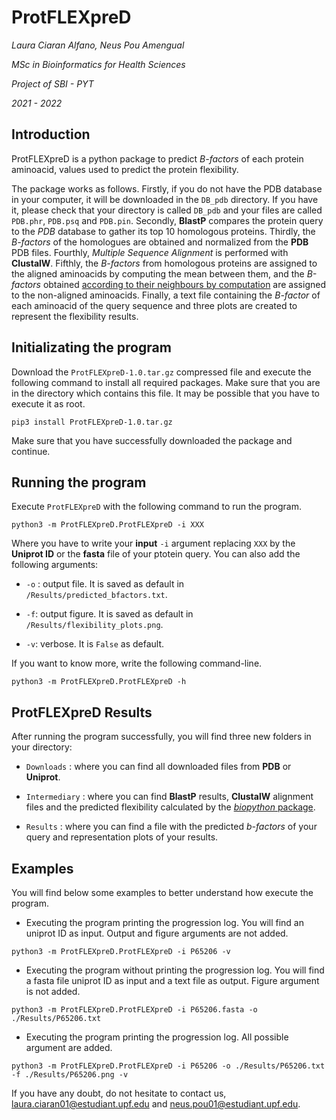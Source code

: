 **ProtFLEXpreD**
=================

*Laura Ciaran Alfano, Neus Pou Amengual*

*MSc in Bioinformatics for Health Sciences*

*Project of SBI - PYT*

*2021 - 2022*

## **Introduction**

ProtFLEXpreD is a python package to predict *B-factors* of each protein aminoacid, values used to predict the protein flexibility.

The package works as follows. Firstly, if you do not have the PDB database in your computer, it will be downloaded in the `DB_pdb` directory. If you have it, please check that your directory is called `DB_pdb` and your files are called `PDB.phr`, `PDB.psq` and `PDB.pin`. Secondly, **BlastP** compares the protein query to the *PDB* database to gather its top 10 homologous proteins. Thirdly, the *B-factors* of the homologues are obtained and normalized from the **PDB** PDB files. Fourthly, *Multiple Sequence Alignment* is performed with **ClustalW**. Fifthly, the *B-factors* from homologous proteins are assigned to the aligned aminoacids by computing the mean between them, and the *B-factors* obtained [according to their neighbours by computation](https://www.polarmicrobes.org/protein-flexibility-calculation-with-python/) are assigned to the non-aligned aminoacids. Finally, a text file containing the *B-factor* of each aminoacid of the query sequence and three plots are created to represent the flexibility results.

## **Initializating the program**

Download the `ProtFLEXpreD-1.0.tar.gz` compressed file and execute the following command to install all required packages. Make sure that you are in the  directory which contains this file. It may be possible that you have to execute it as root.

```{.sh}
pip3 install ProtFLEXpreD-1.0.tar.gz
```
Make sure that you have successfully downloaded the package and continue.

## **Running the program**

Execute `ProtFLEXpreD` with the following command to run the program.

```{.sh}
python3 -m ProtFLEXpreD.ProtFLEXpreD -i XXX
```

Where you have to write your **input** `-i` argument replacing `XXX` by the **Uniprot ID** or the **fasta** file of your ptotein query. You can also add the following arguments:

- `-o` : output file. It is saved as default in `/Results/predicted_bfactors.txt`.

- `-f`: output figure. It is saved as default in `/Results/flexibility_plots.png`.

- `-v`: verbose. It is `False` as default.

If you want to know more, write the following command-line.

```{.sh}
python3 -m ProtFLEXpreD.ProtFLEXpreD -h
```

## **ProtFLEXpreD Results**

After running the program successfully, you will find three new folders in your directory:

* `Downloads` : where you can find all downloaded files from **PDB** or **Uniprot**.

* `Intermediary` : where you can find **BlastP** results, **ClustalW** alignment files and the predicted flexibility calculated by the [*biopython* package](https://biopython.org/docs/1.75/api/Bio.SeqUtils.ProtParam.html).

* `Results` : where you can find a file with the predicted *b-factors* of your query and representation plots of your results.

## **Examples**

You will find below some examples to better understand how execute the program.

* Executing the program printing the progression log. You will find an uniprot ID as input. Output and figure arguments are not added.

```{.sh}
python3 -m ProtFLEXpreD.ProtFLEXpreD -i P65206 -v
```

* Executing the program without printing the progression log. You will find a fasta file uniprot ID as input and a text file as output. Figure argument is not added.

```{.sh}
python3 -m ProtFLEXpreD.ProtFLEXpreD -i P65206.fasta -o ./Results/P65206.txt
```

* Executing the program printing the progression log. All possible argument are added.

```{.sh}
python3 -m ProtFLEXpreD.ProtFLEXpreD -i P65206 -o ./Results/P65206.txt -f ./Results/P65206.png -v
```

If you have any doubt, do not hesitate to contact us, laura.ciaran01@estudiant.upf.edu and neus.pou01@estudiant.upf.edu.
